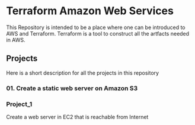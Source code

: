 # Terraform Amazon Web Services


This Repository is intended to be a place where one can be introduced to AWS and Terraform.
Terraform is a tool to construct all the artfacts needed in AWS.

## Projects
Here is a short description for all the projects in this repository

### 01. Create a static web server on Amazon S3




### Project_1
Create a web server in EC2 that is reachable from Internet